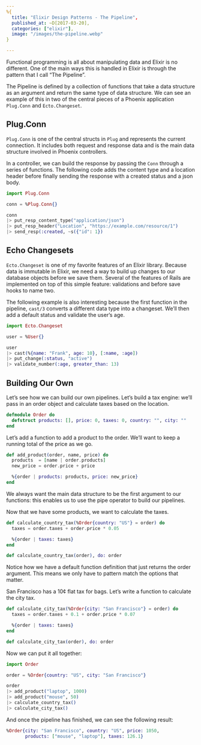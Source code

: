 ```yaml
---
%{
  title: "Elixir Design Patterns - The Pipeline",
  published_at: ~D[2017-03-20],
  categories: ["elixir"],
  image: "/images/the-pipeline.webp"
}

---
```


Functional programming is all about manipulating data and Elixir is no different. One of the main ways this is handled in Elixir is through the pattern that I call “The Pipeline”.

The Pipeline is defined by a collection of functions that take a data structure as an argument and return the same type of data structure.  We can see an example of this in two of the central pieces of a Phoenix application `Plug.Conn` and `Ecto.Changeset`.

## Plug.Conn
`Plug.Conn` is one of the central structs in `Plug` and represents the current connection.  It includes both request and response data and is the main data structure involved in Phoenix controllers.

In a controller, we can build the response by passing the `Conn` through a series of functions.  The following code adds the content type and  a location header before finally sending the response with a created status and a json body.

```elixir
import Plug.Conn

conn = %Plug.Conn{}

conn
|> put_resp_content_type("application/json")
|> put_resp_header("Location", "https://example.com/resource/1")
|> send_resp(:created, ~s({"id": 1})
```

## Echo Changesets
`Ecto.Changeset` is one of my favorite features of an Elixir library.  Because data is immutable in Elixir, we need a way to build up changes to our database objects before we save them.  Several of the features of Rails are implemented on top of this simple feature: validations and before save hooks to name two.

The following example is also interesting because the first function in the pipeline, `cast/3` converts a different data type into a changeset.  We’ll then add a default status and validate the user’s age.

```elixir
import Ecto.Changeset

user = %User{}

user
|> cast(%{name: "Frank", age: 10}, [:name, :age])
|> put_change(:status, "active")
|> validate_number(:age, greater_than: 13)
```

## Building Our Own
Let’s see how we can build our own pipelines.  Let’s build a tax engine: we’ll pass in an order object and calculate taxes based on the location.

```elixir
defmodule Order do
  defstruct products: [], price: 0, taxes: 0, country: "", city: ""
end
```

Let’s add a function to add a product to the order.  We’ll want to keep a running total of the price as we go.

```elixir
def add_product(order, name, price) do
  products  = [name | order.products]
  new_price = order.price + price

  %{order | products: products, price: new_price}
end
```

We always want the main data structure to be the first argument to our functions: this enables us to use the pipe operator to build our pipelines.

Now that we have some products, we want to calculate the taxes.

```elixir
def calculate_country_tax(%Order{country: "US"} = order) do
  taxes = order.taxes + order.price * 0.05

  %{order | taxes: taxes}
end

def calculate_country_tax(order), do: order
```

Notice how we have a default function definition that just returns the order argument.  This means we only have to pattern match the options that matter.

San Francisco has a 10¢ flat tax for bags.  Let’s write a function to calculate the city tax.

```elixir
def calculate_city_tax(%Order{city: "San Francisco"} = order) do
  taxes = order.taxes + 0.1 + order.price * 0.07

  %{order | taxes: taxes}
end

def calculate_city_tax(order), do: order
```

Now we can put it all together:

```elixir
import Order

order = %Order{country: "US", city: "San Francisco"}

order
|> add_product("laptop", 1000)
|> add_product("mouse", 50)
|> calculate_country_tax()
|> calculate_city_tax()
```

And once the pipeline has finished, we can see the following result:

```elixir
%Order{city: "San Francisco", country: "US", price: 1050,
       products: ["mouse", "laptop"], taxes: 126.1}
```
